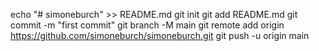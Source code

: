 echo "# simoneburch" >> README.md
  git init
  git add README.md
  git commit -m "first commit"
  git branch -M main
  git remote add origin https://github.com/simoneburch/simoneburch.git
  git push -u origin main
